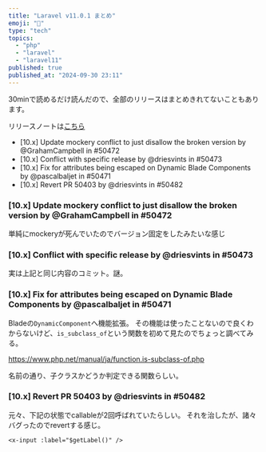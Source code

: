 ```yaml
---
title: "Laravel v11.0.1 まとめ"
emoji: "📘"
type: "tech"
topics:
  - "php"
  - "laravel"
  - "laravel11"
published: true
published_at: "2024-09-30 23:11"
---
```


30minで読めるだけ読んだので、全部のリリースはまとめきれてないこともあります。

リリースノートは[こちら](https://github.com/laravel/framework/releases/tag/v11.0.1)

- [10.x] Update mockery conflict to just disallow the broken version by @GrahamCampbell in #50472
- [10.x] Conflict with specific release by @driesvints in #50473
- [10.x] Fix for attributes being escaped on Dynamic Blade Components by @pascalbaljet in #50471
- [10.x] Revert PR 50403 by @driesvints in #50482


### [10.x] Update mockery conflict to just disallow the broken version by @GrahamCampbell in #50472

単純にmockeryが死んでいたのでバージョン固定をしたみたいな感じ

### [10.x] Conflict with specific release by @driesvints in #50473

実は上記と同じ内容のコミット。謎。


### [10.x] Fix for attributes being escaped on Dynamic Blade Components by @pascalbaljet in #50471

Bladeの`DynamicComponent`へ機能拡張。
その機能は使ったことないので良くわからないけど、`is_subclass_of`という関数を初めて見たのでちょっと調べてみる。

https://www.php.net/manual/ja/function.is-subclass-of.php

名前の通り、子クラスかどうか判定できる関数らしい。

### [10.x] Revert PR 50403 by @driesvints in #50482

元々、下記の状態でcallableが2回呼ばれていたらしい。
それを治したが、諸々バグったのでrevertする感じ。
```
<x-input :label="$getLabel()" />
```